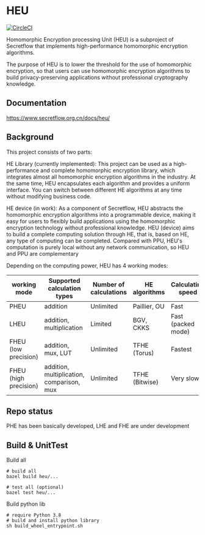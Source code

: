 # HEU

[![CircleCI](https://dl.circleci.com/status-badge/img/gh/secretflow/heu/tree/main.svg?style=svg)](https://dl.circleci.com/status-badge/redirect/gh/secretflow/heu/tree/main)

Homomorphic Encryption processing Unit (HEU) is a subproject of Secretflow that
implements high-performance homomorphic encryption algorithms.

The purpose of HEU is to lower the threshold for the use of homomorphic
encryption, so that users can use homomorphic encryption algorithms to build
privacy-preserving applications without professional cryptography knowledge.

## Documentation

https://www.secretflow.org.cn/docs/heu/

## Background

This project consists of two parts:

HE Library (currently implemented): This project can be used as a
high-performance and complete homomorphic encryption library, which integrates
almost all homomorphic encryption algorithms in the industry. At the same time,
HEU encapsulates each algorithm and provides a uniform interface. You can switch
between different HE algorithms at any time without modifying business code.

HE device (in work): As a component of Secretflow, HEU abstracts the homomorphic
encryption algorithms into a programmable device, making it easy for users to
flexibly build applications using the homomorphic encryption technology without
professional knowledge. HEU (device) aims to build a complete computing solution
through HE, that is, based on HE, any type of computing can be completed.
Compared with PPU, HEU's computation is purely local without any network
communication, so HEU and PPU are complementary

Depending on the computing power, HEU has 4 working modes:

| working mode          | Supported calculation types               | Number of calculations | HE algorithms  | Calculating speed  | Ciphertext size     |
|-----------------------|-------------------------------------------|------------------------|----------------|--------------------|---------------------|
| PHEU                  | addition                                  | Unlimited              | Paillier, OU   | Fast               | Small               |
| LHEU                  | addition, multiplication                  | Limited                | BGV, CKKS      | Fast (packed mode) | Least (packed mode) |
| FHEU (low precision)  | addition, mux, LUT                        | Unlimited              | TFHE (Torus)   | Fastest            | Large               |
| FHEU (high precision) | addition, multiplication, comparison, mux | Unlimited              | TFHE (Bitwise) | Very slow          | Largest             |

## Repo status

PHE has been basically developed, LHE and FHE are under development

## Build & UnitTest

Build all


```shell
# build all
bazel build heu/...

# test all (optional)
bazel test heu/...
```

Build python lib

```shell
# require Python 3.8
# build and install python library
sh build_wheel_entrypoint.sh
```
